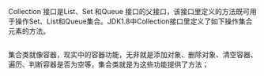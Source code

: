 Collection 接口是List、Set 和Queue 接口的父接口，该接口里定义的方法既可用于操作Set、List和Queue集合。JDK1.8中Collection接口里定义了如下操作集合元素的方法。
```

```
集合类就像容器，现实中的容器功能，无非就是添加对象、删除对象、清空容器、遍历、判断容器是否为空等，集合类就是为这些功能提供了方法；